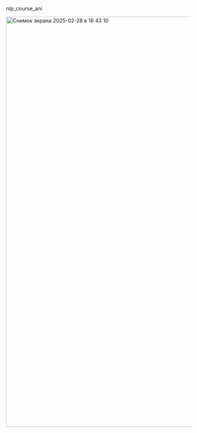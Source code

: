 nlp_course_ani


<img width="1117" alt="Снимок экрана 2025-02-28 в 16 43 10" src="https://github.com/user-attachments/assets/44c4d967-c248-4614-9101-80f274f8bc17" />
